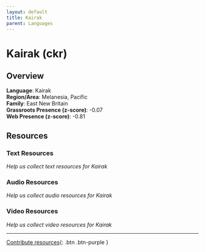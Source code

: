 ```yaml
---
layout: default
title: Kairak
parent: Languages
---
```


# Kairak (ckr)

## Overview

**Language**: Kairak  
**Region/Area**: Melanesia, Pacific  
**Family**: East New Britain  
**Grassroots Presence (z-score)**: -0.07  
**Web Presence (z-score)**: -0.81  

## Resources

### Text Resources
*Help us collect text resources for Kairak*

### Audio Resources
*Help us collect audio resources for Kairak*

### Video Resources
*Help us collect video resources for Kairak*

---

[Contribute resources](https://forms.office.com/e/1SfLJx3u1r){: .btn .btn-purple }
